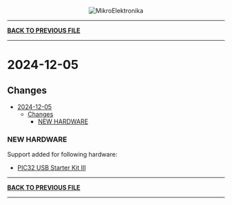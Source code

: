 <p align="center">
  <img src="http://www.mikroe.com/img/designs/beta/logo_small.png?raw=true" alt="MikroElektronika"/>
</p>

---

**[BACK TO PREVIOUS FILE](../changelog.md)**

---

# 2024-12-05

## Changes

- [2024-12-05](#2024-12-05)
  - [Changes](#changes)
    - [NEW HARDWARE](#new-hardware)

### NEW HARDWARE

Support added for following hardware:

+ [PIC32 USB Starter Kit III](https://mplab-discover.microchip.com/v2/item/com.microchip.portal.evalboard/com.microchip.subcategories.modules-and-peripherals.communication.usb/mcu08.dm320003-3/1.0.0?view=about)

---

**[BACK TO PREVIOUS FILE](../changelog.md)**

---
